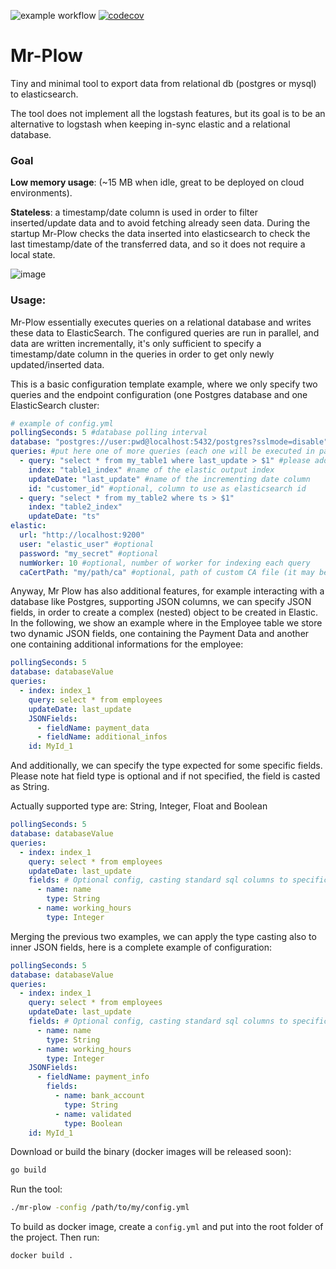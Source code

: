 ![example workflow](https://github.com/Ringloop/mr-plow/actions/workflows/ci.yml/badge.svg)
[![codecov](https://codecov.io/gh/Ringloop/mr-plow/branch/main/graph/badge.svg?token=PE53PJ8HHR)](https://codecov.io/gh/Ringloop/mr-plow)

# Mr-Plow
Tiny and minimal tool to export data from relational db (postgres or mysql) to elasticsearch.

The tool does not implement all the logstash features, but its goal is to be an alternative to logstash when keeping in-sync elastic and a relational database.

### Goal
**Low memory usage**: (~15 MB when idle, great to be deployed on cloud environments).

**Stateless**: a timestamp/date column is used in order to filter inserted/update data and to avoid fetching already seen data.
During the startup Mr-Plow checks the data inserted into elasticsearch to check the last timestamp/date of the transferred data, and so it does not require a local state.

![image](https://user-images.githubusercontent.com/7256185/141697554-4e6f86d8-06e4-4c22-aea5-30145e40fc41.png )

### Usage:
Mr-Plow essentially executes queries on a relational database and writes these data to ElasticSearch.
The configured queries are run in parallel, and data are written incrementally, it's only sufficient to specify a timestamp/date column in the queries in order to get only newly updated/inserted data.

This is a basic configuration template example, where we only specify two queries and the endpoint configuration (one Postgres database and one ElasticSearch cluster:
```yaml
# example of config.yml
pollingSeconds: 5 #database polling interval
database: "postgres://user:pwd@localhost:5432/postgres?sslmode=disable" #specify here the db connection
queries: #put here one of more queries (each one will be executed in parallel):
  - query: "select * from my_table1 where last_update > $1" #please add a filter on an incrementing date/ts column using the $1 value as param
    index: "table1_index" #name of the elastic output index
    updateDate: "last_update" #name of the incrementing date column
    id: "customer_id" #optional, column to use as elasticsearch id
  - query: "select * from my_table2 where ts > $1"
    index: "table2_index"
    updateDate: "ts"
elastic:
  url: "http://localhost:9200"
  user: "elastic_user" #optional
  password: "my_secret" #optional
  numWorker: 10 #optional, number of worker for indexing each query
  caCertPath: "my/path/ca" #optional, path of custom CA file (it may be needed in some HTTPS connection..)
```

Anyway, Mr Plow has also additional features, for example interacting with a database like Postgres, supporting JSON columns, we can specify JSON fields, in order to create a complex (nested) object to be created in Elastic. In the following, we show an example where in the Employee table we store two dynamic JSON fields, one containing the Payment Data and another one containing additional informations for the employee:

```yaml
pollingSeconds: 5
database: databaseValue
queries:
  - index: index_1
    query: select * from employees
    updateDate: last_update
    JSONFields:
      - fieldName: payment_data
      - fieldName: additional_infos
    id: MyId_1
```

And additionally, we can specify the type expected for some specific fields. Please note hat field type is optional and if not specified, the field is casted as String.

Actually supported type are: String, Integer, Float and Boolean

```yaml
pollingSeconds: 5
database: databaseValue
queries:
  - index: index_1
    query: select * from employees
    updateDate: last_update
    fields: # Optional config, casting standard sql columns to specific data type
      - name: name
        type: String
      - name: working_hours
        type: Integer
```
Merging the previous two examples, we can apply the type casting also to inner JSON fields, here is a complete example of configuration:

```yaml
pollingSeconds: 5
database: databaseValue
queries:
  - index: index_1
    query: select * from employees
    updateDate: last_update
    fields: # Optional config, casting standard sql columns to specific data type
      - name: name
        type: String
      - name: working_hours
        type: Integer
    JSONFields:
      - fieldName: payment_info
        fields:
          - name: bank_account
            type: String
          - name: validated
            type: Boolean
    id: MyId_1
```

Download or build the binary (docker images will be released soon):
```bash
go build
```

Run the tool:
```bash
./mr-plow -config /path/to/my/config.yml
```

To build as docker image, create a `config.yml` and put into the root folder of the project. Then run:
```bash
docker build .
```


